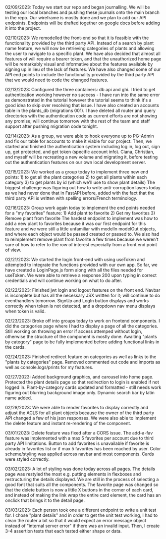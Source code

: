02/09/2023:
    Today we start our repo and began journalling. We will be testing our local branches and pushing these journals onto the main branch
    in the repo. Our wireframe is mostly done and we plan to add our API endpoints. Endpoints will be drafted together on google docs before
    adding it into the project.

02/10/2023:
    We remodelled the front-end so that it is feasible with the functionality provided by the third party API. Instead of a search by plant name feature, we will now be retrieving categories of plants and allowing the user to navigate to a specific plant. We have also decided that almost all features of will require a bearer token, and that the unauthorized home page will be remarkably visual and informative about the features available by signing up in lieu of the lack of features.
    We have also changed some of our API end points to include the functionality provided by the third party API that we would need to code the changed features.


02/13/2023:
    Configured the three containers: db api and ghi. I tried to get authentication working however no success - I have run into the same error as demonstrated in the tutorial however the tutorial seems to think it's a good idea to skip over resolving that issue. I have also created an accounts table in the plants_db (migrations 001). I have deleted all router and query directories with the authentication code as current efforts are not showing any promise; will continue tomorrow with the rest of the team and staff support after pushing migration code tonight.


02/14/2023:
    As a group, we were able to hook everyone up to PG-Admin and fix our table for accounts to make it viable for our project. Then, we started and finished the authentication system including log in, log out, sign up, get protected, and get token (specific account info).
    Ciana, Christian, and myself will be recreating a new volume and migrating it, before testing out the authentication features on our own local development server.


02/15/2023:
    We worked as a group today to implement three new end points:
    1) to get all the plant categories
    2) to get all plants within each category
    3) to get plants by id (which we'll use to show plant details)
    The biggest challenge was figuring out how to write anti-corruption layers today as we had never done that in FastAPI before, added with the fact that the third party API is written with spelling errors/French terminology.


02/16/2023:
    Group work again today to implement the end points needed for a "my favorites" feature:
    1) Add plant to favorite
    2) Get my favorites
    3) Remove plant from favorite
    The hardest endpoint to implement was how to add a new plant to favorites because it was our first endpoint for this feature and we were still a little unfamiliar with modelIn modelOut objects, and where each object would be passed created or passed to. We also had to reimplement remove plant from favorite a few times because we weren't sure of how to refer to the row of interest especially from a front end point of view.

02/21/2023:
    We started the login front-end with using useToken and attempted to integrate the functions provided with our own app. So far, we have created a LoginPage.js form along with all the files needed for useToken. We were able to retrieve a response 200 upon typing in correct credentials and will continue working on what to do after.

02/22/2023:
    Finished jwt login and logout features on the front end. Navbar is incomplete but has all the necessary JSX written for it; will continue to do eventhandlers tomorrow. SignUp and LogIn button displays and works correctly when token is not detected, and a dropdown nav menu displays when token is valid.


02/23/2023:
    Broke off into groups today to work on frontend components. I did the categories page where I had to display a page of all the categories. Still working on throwing an error if access attemped without login, otherwise the structure of the component is mostly done. Awaiting "plants by category" page to be fully implemented before adding functional links in the cards.


02/24/2023:
    Finished redirect feature on categories as well as links to the "plants by categories" page. Removed commented out code and imports as well as console.logs/prints for my features.


02/27/2023:
    Added background graphics, and carousel into home page. Protected the plant details page so that redirection to login is enabled if not logged in. Plant-by-category cards updated and formatted - still needs work figuring out blurring background image only. Dynamic search bar by latin name added.


02/28/2023:
    We were able to render favorites to display correctly and adjust the ACLS for all plant objects because the owner of the third party API changed a few of his json responses. We were also able to implement the delete feature and instant re-rendering of the component.


03/01/2023:
    Delete feature was fixed after a CORS issue. The add-a-fav feature was implemented with a max 5 favorites per account due to third party API limitations. Button to add favorites is unavailable if favorite is already in favorites list or if max 5 favorites has been reached by user. Color scheme/styling was applied across navbar and most components. Cards were styled correctly.


03/02/2023:
    A lot of styling was done today across all pages. The details page was restyled the most e.g. putting elements in flexboxes and restructuring the details displayed. We are still in the process of selecting a good font that suits all the components. The favorite page was changed so that the delete button is now a little X buttons in the corner of each card, and instead of making the link wrap the entire card element, the card has an onclick that brings it to the detail page.


03/03/2023:
    Each person took one a different endpoint to write a unit test for. I chose "plant details" and in order to get the unit test working, I had to clean the router a bit so that it would expect an error message object instead of "internal server error" if there was an invalid input. Then, I create 3-4 assertion tests that each tested either shape or data.
